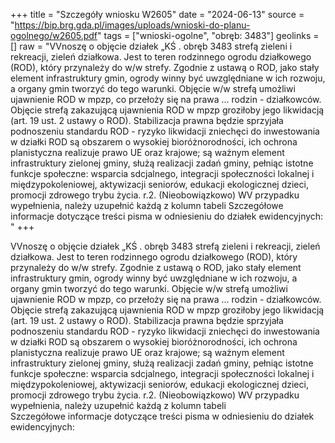+++
title = "Szczegóły wniosku W2605"
date = "2024-06-13"
source = "https://bip.brg.gda.pl/images/uploads/wnioski-do-planu-ogolnego/w2605.pdf"
tags = ["wnioski-ogolne", "obręb: 3483"]
geolinks = []
raw = "VVnoszę o objęcie działek „KŚ . obręb 3483 strefą zieleni i rekreacji, zieleń działkowa. Jest  to teren rodzinnego ogrodu działkowego (ROD), który przynależy do w/w strefy. Zgodnie z ustawą o ROD, jako  stały element infrastruktury gmin, ogrody winny być uwzględniane w ich rozwoju, a organy gmin tworzyć do tego   warunki. Objęcie w/w strefą umożliwi ujawnienie ROD w mpzp, co przełoży się na prawa ... rodzin -   działkowców. Objęcie strefą zakazującą ujawnienia ROD w mpzp groziłoby jego likwidacją (art. 19 ust. 2 ustawy   o ROD). Stabilizacja prawna będzie sprzyjała podnoszeniu standardu ROD - ryzyko likwidacji zniechęci do  inwestowania w działki ROD są obszarem o wysokiej bioróżnorodności, ich ochrona planistyczna realizuje   prawo UE oraz krajowe; są ważnym element infrastruktury zielonej gminy, służą realizacji zadań gminy, pełniąc  istotne funkcje społeczne: wsparcia sdcjalnego, integracji społeczności lokalnej i międzypokoleniowej,  aktywizacji seniorów, edukacji ekologicznej dzieci, promocji zdrowego trybu życia.  r.2. (Nieobowiązkowo) WV przypadku wypełnienia, należy uzupełnić każdą z kolumn tabeli    Szczegółowe informacje dotyczące treści pisma w odniesieniu do działek ewidencyjnych:     "
+++

VVnoszę o objęcie działek „KŚ . obręb 3483 strefą zieleni i rekreacji, zieleń działkowa. Jest 
to teren rodzinnego ogrodu działkowego (ROD), który przynależy do w/w strefy. Zgodnie z ustawą o ROD, jako 
stały element infrastruktury gmin, ogrody winny być uwzględniane w ich rozwoju, a organy gmin tworzyć do tego 
 warunki. Objęcie w/w strefą umożliwi ujawnienie ROD w mpzp, co przełoży się na prawa ... rodzin - 
 działkowców. Objęcie strefą zakazującą ujawnienia ROD w mpzp groziłoby jego likwidacją (art. 19 ust. 2 ustawy 
 o ROD). Stabilizacja prawna będzie sprzyjała podnoszeniu standardu ROD - ryzyko likwidacji zniechęci do
 inwestowania w działki ROD są obszarem o wysokiej bioróżnorodności, ich ochrona planistyczna realizuje 
 prawo UE oraz krajowe; są ważnym element infrastruktury zielonej gminy, służą realizacji zadań gminy, pełniąc
 istotne funkcje społeczne: wsparcia sdcjalnego, integracji społeczności lokalnej i międzypokoleniowej,
 aktywizacji seniorów, edukacji ekologicznej dzieci, promocji zdrowego trybu życia. 
r.2. (Nieobowiązkowo) WV przypadku wypełnienia, należy uzupełnić każdą z kolumn tabeli  
 Szczegółowe informacje dotyczące treści pisma w odniesieniu do działek ewidencyjnych: 
   


